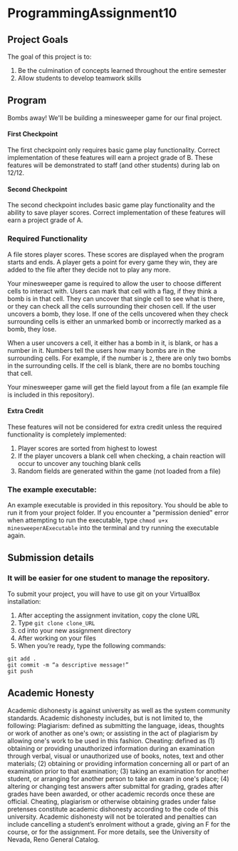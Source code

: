 # ProgrammingAssignment10

## Project Goals
The goal of this project is to:
1. Be the culmination of concepts learned throughout the entire semester
2. Allow students to develop teamwork skills
## Program  
Bombs away! We'll be building a minesweeper game for our final project. 

#### First Checkpoint
The first checkpoint only requires basic game play functionality. Correct implementation of these features will earn a project grade of B. These features will be demonstrated to staff (and other students) during lab on 12/12.

#### Second Checkpoint
The second checkpoint includes basic game play functionality and the ability to save player scores. Correct implementation of these features will earn a project grade of A.   

### Required Functionality
A file stores player scores. These scores are displayed when the program starts and ends. A player gets a point for every game they win, they are added to the file after they decide not to play any more. 

Your minesweeper game is required to allow the user to choose different cells to interact with. Users can mark that cell with a flag, if they think a bomb is in that cell. They can uncover that single cell to see what is there, or they can check all the cells surrounding their chosen cell. If the user uncovers a bomb, they lose. If one of the cells uncovered when they check surrounding cells is either an unmarked bomb or incorrectly marked as a bomb, they lose.

When a user uncovers a cell, it either has a bomb in it, is blank, or has a number in it. Numbers tell the users how many bombs are in the surrounding cells. For example, if the number is ```2```, there are only two bombs in the surrounding cells. If the cell is blank, there are no bombs touching that cell. 

Your minesweeper game will get the field layout from a file (an example file is included in this repository).

#### Extra Credit
These features will not be considered for extra credit unless the required functionality is completely implemented:  
1. Player scores are sorted from highest to lowest  
2. If the player uncovers a blank cell when checking, a chain reaction will occur to uncover any touching blank cells  
3. Random fields are generated within the game (not loaded from a file)  


### The example executable:
An example executable is provided in this repository. You should be able to run it from your project folder.
If you encounter a "permission denied" error when attempting to run the executable, type ```chmod u+x minesweeperAExecutable``` into the terminal and try running the executable again.

## Submission details
### It will be easier for one student to manage the repository. 
To submit your project, you will have to use git on your VirtualBox installation:
1.	After accepting the assignment invitation, copy the clone URL
2.	Type 
```git clone clone_URL```
3.	cd into your new assignment directory
4.	After working on your files
5.	When you’re ready, type the following commands: 
```
git add .
git commit -m “a descriptive message!”
git push
```

## Academic Honesty
Academic dishonesty is against university as well as the system community standards. Academic dishonesty includes, but is not limited to, the following:
Plagiarism: defined as submitting the language, ideas, thoughts or work of another as one's own; or assisting in the act of plagiarism by allowing one's work to be used in this fashion.
Cheating: defined as (1) obtaining or providing unauthorized information during an examination through verbal, visual or unauthorized use of books, notes, text and other materials; (2) obtaining or providing information concerning all or part of an examination prior to that examination; (3) taking an examination for another student, or arranging for another person to take an exam in one's place; (4) altering or changing test answers after submittal for grading, grades after grades have been awarded, or other academic records once these are official.
Cheating, plagiarism or otherwise obtaining grades under false pretenses constitute academic
dishonesty according to the code of this university. Academic dishonesty will not be tolerated and
penalties can include cancelling a student’s enrolment without a grade, giving an F for the course, or for the assignment. For more details, see the University of Nevada, Reno General Catalog.
